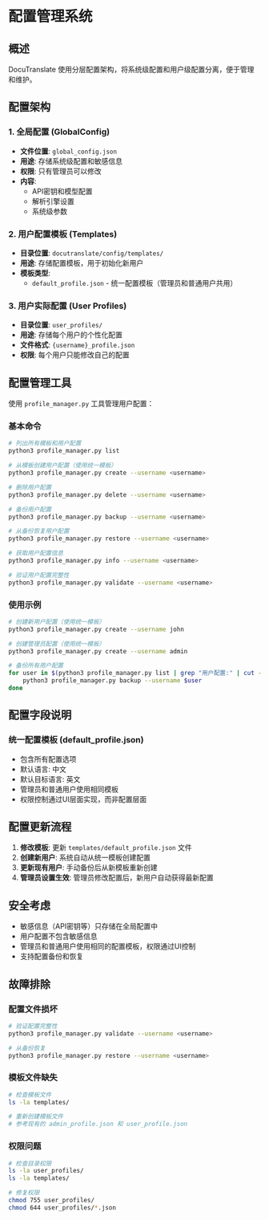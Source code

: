 # 配置管理系统

## 概述

DocuTranslate 使用分层配置架构，将系统级配置和用户级配置分离，便于管理和维护。

## 配置架构

### 1. 全局配置 (GlobalConfig)
- **文件位置**: `global_config.json`
- **用途**: 存储系统级配置和敏感信息
- **权限**: 只有管理员可以修改
- **内容**:
  - API密钥和模型配置
  - 解析引擎设置
  - 系统级参数

### 2. 用户配置模板 (Templates)
- **目录位置**: `docutranslate/config/templates/`
- **用途**: 存储配置模板，用于初始化新用户
- **模板类型**:
  - `default_profile.json` - 统一配置模板（管理员和普通用户共用）

### 3. 用户实际配置 (User Profiles)
- **目录位置**: `user_profiles/`
- **用途**: 存储每个用户的个性化配置
- **文件格式**: `{username}_profile.json`
- **权限**: 每个用户只能修改自己的配置

## 配置管理工具

使用 `profile_manager.py` 工具管理用户配置：

### 基本命令

```bash
# 列出所有模板和用户配置
python3 profile_manager.py list

# 从模板创建用户配置（使用统一模板）
python3 profile_manager.py create --username <username>

# 删除用户配置
python3 profile_manager.py delete --username <username>

# 备份用户配置
python3 profile_manager.py backup --username <username>

# 从备份恢复用户配置
python3 profile_manager.py restore --username <username>

# 获取用户配置信息
python3 profile_manager.py info --username <username>

# 验证用户配置完整性
python3 profile_manager.py validate --username <username>
```

### 使用示例

```bash
# 创建新用户配置（使用统一模板）
python3 profile_manager.py create --username john

# 创建管理员配置（使用统一模板）
python3 profile_manager.py create --username admin

# 备份所有用户配置
for user in $(python3 profile_manager.py list | grep "用户配置:" | cut -d'[' -f2 | cut -d']' -f1 | tr -d "'" | tr ',' ' '); do
    python3 profile_manager.py backup --username $user
done
```

## 配置字段说明

### 统一配置模板 (default_profile.json)
- 包含所有配置选项
- 默认语言: 中文
- 默认目标语言: 英文
- 管理员和普通用户使用相同模板
- 权限控制通过UI层面实现，而非配置层面

## 配置更新流程

1. **修改模板**: 更新 `templates/default_profile.json` 文件
2. **创建新用户**: 系统自动从统一模板创建配置
3. **更新现有用户**: 手动备份后从新模板重新创建
4. **管理员设置生效**: 管理员修改配置后，新用户自动获得最新配置

## 安全考虑

- 敏感信息（API密钥等）只存储在全局配置中
- 用户配置不包含敏感信息
- 管理员和普通用户使用相同的配置模板，权限通过UI控制
- 支持配置备份和恢复

## 故障排除

### 配置文件损坏
```bash
# 验证配置完整性
python3 profile_manager.py validate --username <username>

# 从备份恢复
python3 profile_manager.py restore --username <username>
```

### 模板文件缺失
```bash
# 检查模板文件
ls -la templates/

# 重新创建模板文件
# 参考现有的 admin_profile.json 和 user_profile.json
```

### 权限问题
```bash
# 检查目录权限
ls -la user_profiles/
ls -la templates/

# 修复权限
chmod 755 user_profiles/
chmod 644 user_profiles/*.json
```
